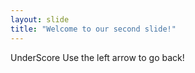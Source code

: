 ```yaml
---
layout: slide
title: "Welcome to our second slide!"
---
```

UnderScore
Use the left arrow to go back!
